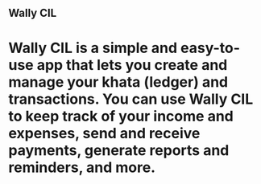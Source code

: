 ## Wally CIL

# Wally CIL is a simple and easy-to-use app that lets you create and manage your khata (ledger) and transactions. You can use Wally CIL to keep track of your income and expenses, send and receive payments, generate reports and reminders, and more.

